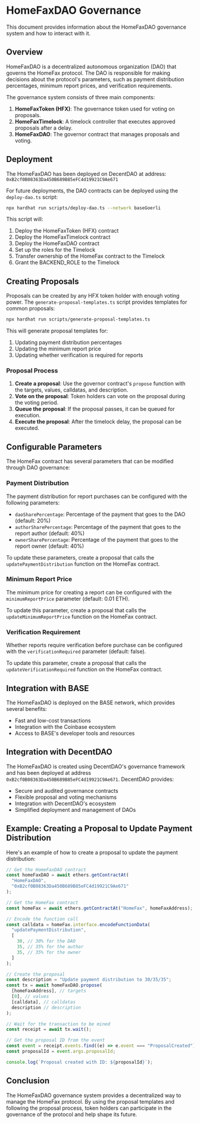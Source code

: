 # HomeFaxDAO Governance

This document provides information about the HomeFaxDAO governance system and how to interact with it.

## Overview

HomeFaxDAO is a decentralized autonomous organization (DAO) that governs the HomeFax protocol. The DAO is responsible for making decisions about the protocol's parameters, such as payment distribution percentages, minimum report prices, and verification requirements.

The governance system consists of three main components:

1. **HomeFaxToken (HFX)**: The governance token used for voting on proposals.
2. **HomeFaxTimelock**: A timelock controller that executes approved proposals after a delay.
3. **HomeFaxDAO**: The governor contract that manages proposals and voting.

## Deployment

The HomeFaxDAO has been deployed on DecentDAO at address: `0xB2cf0B08363Da450B689B85eFC4d19921C9Ae671`

For future deployments, the DAO contracts can be deployed using the `deploy-dao.ts` script:

```bash
npx hardhat run scripts/deploy-dao.ts --network baseGoerli
```

This script will:

1. Deploy the HomeFaxToken (HFX) contract
2. Deploy the HomeFaxTimelock contract
3. Deploy the HomeFaxDAO contract
4. Set up the roles for the Timelock
5. Transfer ownership of the HomeFax contract to the Timelock
6. Grant the BACKEND_ROLE to the Timelock

## Creating Proposals

Proposals can be created by any HFX token holder with enough voting power. The `generate-proposal-templates.ts` script provides templates for common proposals:

```bash
npx hardhat run scripts/generate-proposal-templates.ts
```

This will generate proposal templates for:

1. Updating payment distribution percentages
2. Updating the minimum report price
3. Updating whether verification is required for reports

### Proposal Process

1. **Create a proposal**: Use the governor contract's `propose` function with the targets, values, calldatas, and description.
2. **Vote on the proposal**: Token holders can vote on the proposal during the voting period.
3. **Queue the proposal**: If the proposal passes, it can be queued for execution.
4. **Execute the proposal**: After the timelock delay, the proposal can be executed.

## Configurable Parameters

The HomeFax contract has several parameters that can be modified through DAO governance:

### Payment Distribution

The payment distribution for report purchases can be configured with the following parameters:

- `daoSharePercentage`: Percentage of the payment that goes to the DAO (default: 20%)
- `authorSharePercentage`: Percentage of the payment that goes to the report author (default: 40%)
- `ownerSharePercentage`: Percentage of the payment that goes to the report owner (default: 40%)

To update these parameters, create a proposal that calls the `updatePaymentDistribution` function on the HomeFax contract.

### Minimum Report Price

The minimum price for creating a report can be configured with the `minimumReportPrice` parameter (default: 0.01 ETH).

To update this parameter, create a proposal that calls the `updateMinimumReportPrice` function on the HomeFax contract.

### Verification Requirement

Whether reports require verification before purchase can be configured with the `verificationRequired` parameter (default: false).

To update this parameter, create a proposal that calls the `updateVerificationRequired` function on the HomeFax contract.

## Integration with BASE

The HomeFaxDAO is deployed on the BASE network, which provides several benefits:

- Fast and low-cost transactions
- Integration with the Coinbase ecosystem
- Access to BASE's developer tools and resources

## Integration with DecentDAO

The HomeFaxDAO is created using DecentDAO's governance framework and has been deployed at address `0xB2cf0B08363Da450B689B85eFC4d19921C9Ae671`. DecentDAO provides:

- Secure and audited governance contracts
- Flexible proposal and voting mechanisms
- Integration with DecentDAO's ecosystem
- Simplified deployment and management of DAOs

## Example: Creating a Proposal to Update Payment Distribution

Here's an example of how to create a proposal to update the payment distribution:

```javascript
// Get the HomeFaxDAO contract
const homeFaxDAO = await ethers.getContractAt(
  "HomeFaxDAO",
  "0xB2cf0B08363Da450B689B85eFC4d19921C9Ae671"
);

// Get the HomeFax contract
const homeFax = await ethers.getContractAt("HomeFax", homeFaxAddress);

// Encode the function call
const calldata = homeFax.interface.encodeFunctionData(
  "updatePaymentDistribution",
  [
    30, // 30% for the DAO
    35, // 35% for the author
    35, // 35% for the owner
  ]
);

// Create the proposal
const description = "Update payment distribution to 30/35/35";
const tx = await homeFaxDAO.propose(
  [homeFaxAddress], // targets
  [0], // values
  [calldata], // calldatas
  description // description
);

// Wait for the transaction to be mined
const receipt = await tx.wait();

// Get the proposal ID from the event
const event = receipt.events.find((e) => e.event === "ProposalCreated");
const proposalId = event.args.proposalId;

console.log(`Proposal created with ID: ${proposalId}`);
```

## Conclusion

The HomeFaxDAO governance system provides a decentralized way to manage the HomeFax protocol. By using the proposal templates and following the proposal process, token holders can participate in the governance of the protocol and help shape its future.
